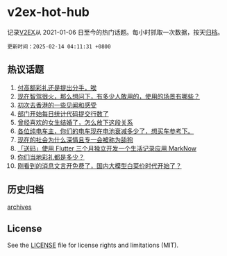 # v2ex-hot-hub

 记录[V2EX](https://www.v2ex.com/)从 2021-01-06 日至今的热门话题。每小时抓取一次数据，按天[归档](archives)。

`更新时间：2025-02-14 04:11:31 +0800`

## 热议话题

1. [付高额彩礼还是提出分手，唉](https://www.v2ex.com/t/1111145)
1. [现在智驾很火，那么想问下，有多少人敢用的，使用的场景有哪些？](https://www.v2ex.com/t/1111079)
1. [初次去香港的一些见闻和感受](https://www.v2ex.com/t/1111170)
1. [部门开始每日统计代码提交行数了](https://www.v2ex.com/t/1111076)
1. [曾经喜欢的女生结婚了，怎么放下这段关系](https://www.v2ex.com/t/1111161)
1. [各位纯电车主，你们的电车现在电池衰减多少了，想买车参考下。](https://www.v2ex.com/t/1111077)
1. [现在的社会为什么深情且专一会被称为舔狗](https://www.v2ex.com/t/1111086)
1. [「送码」使用 Flutter 三个月独立开发一个生活记录应用 MarkNow](https://www.v2ex.com/t/1111081)
1. [你们当地彩礼都是多少？](https://www.v2ex.com/t/1111200)
1. [刚看到的消息文言开免费了，国内大模型白菜价时代开始了？](https://www.v2ex.com/t/1111150)

## 历史归档

[archives](archives)

## License

See the [LICENSE](LICENSE) file for license rights and limitations (MIT).
